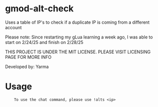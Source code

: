 # gmod-alt-check

Uses a table of IP's to check if a duplicate IP is coming from a different account

Please note: Since restarting my gLua learning a week ago, I was able to start on 2/24/25 and finish on 2/28/25

THIS PROJECT IS UNDER THE MIT LICENSE. PLEASE VISIT LICENSING PAGE FOR MORE INFO

Developed by: Yarma


# Usage
```
    To use the chat command, please use !alts <ip>

```
